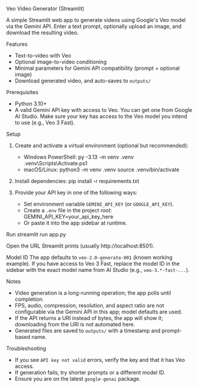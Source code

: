 Veo Video Generator (Streamlit)

A simple Streamlit web app to generate videos using Google's Veo model via the Gemini API. Enter a text prompt, optionally upload an image, and download the resulting video.

Features
- Text-to-video with Veo
- Optional image-to-video conditioning
- Minimal parameters for Gemini API compatibility (prompt + optional image)
- Download generated video, and auto-saves to `outputs/`

Prerequisites
- Python 3.10+
- A valid Gemini API key with access to Veo. You can get one from Google AI Studio. Make sure your key has access to the Veo model you intend to use (e.g., Veo 3 Fast).

Setup

1. Create and activate a virtual environment (optional but recommended):
   - Windows PowerShell:
     py -3.13 -m venv .venv
     .venv\Scripts\Activate.ps1
   - macOS/Linux:
     python3 -m venv .venv
     source .venv/bin/activate

2. Install dependencies:
   pip install -r requirements.txt

3. Provide your API key in one of the following ways:
   - Set environment variable `GEMINI_API_KEY` (or `GOOGLE_API_KEY`).
   - Create a `.env` file in the project root:
     GEMINI_API_KEY=your_api_key_here
   - Or paste it into the app sidebar at runtime.

Run
streamlit run app.py

Open the URL Streamlit prints (usually http://localhost:8501).

Model ID
The app defaults to `veo-2.0-generate-001` (known working example). If you have access to Veo 3 Fast, replace the model ID in the sidebar with the exact model name from AI Studio (e.g., `veo-3.*-fast-...`).

Notes
- Video generation is a long-running operation; the app polls until completion.
- FPS, audio, compression, resolution, and aspect ratio are not configurable via the Gemini API in this app; model defaults are used.
- If the API returns a URI instead of bytes, the app will show it; downloading from the URI is not automated here.
- Generated files are saved to `outputs/` with a timestamp and prompt-based name.

Troubleshooting
- If you see `API key not valid` errors, verify the key and that it has Veo access.
- If generation fails, try shorter prompts or a different model ID.
- Ensure you are on the latest `google-genai` package.
